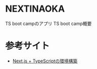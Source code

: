 # NEXTINAOKA
TS boot campのアプリ
TS boot camp概要

# 参考サイト
- [Next.js + TypeScriptの環境構築](https://qiita.com/itachi/items/05fbe67c7168703a34e7)